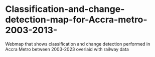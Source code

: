 # Classification-and-change-detection-map-for-Accra-metro-2003-2013-
Webmap that shows classification and change detection performed in Accra Metro between 2003-2023 overlaid with railway data 
